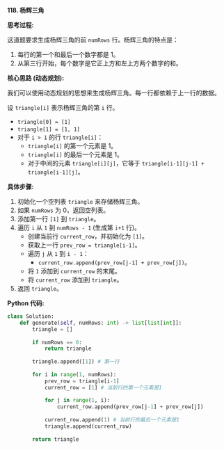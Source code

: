 **118. 杨辉三角**

**思考过程:**

这道题要求生成杨辉三角的前 `numRows` 行。杨辉三角的特点是：
1.  每行的第一个和最后一个数字都是 1。
2.  从第三行开始，每个数字是它正上方和左上方两个数字的和。

**核心思路 (动态规划):**

我们可以使用动态规划的思想来生成杨辉三角。每一行都依赖于上一行的数据。

设 `triangle[i]` 表示杨辉三角的第 `i` 行。
-   `triangle[0] = [1]`
-   `triangle[1] = [1, 1]`
-   对于 `i > 1` 的行 `triangle[i]`：
    -   `triangle[i]` 的第一个元素是 1。
    -   `triangle[i]` 的最后一个元素是 1。
    -   对于中间的元素 `triangle[i][j]`，它等于 `triangle[i-1][j-1] + triangle[i-1][j]`。

**具体步骤:**

1.  初始化一个空列表 `triangle` 来存储杨辉三角。
2.  如果 `numRows` 为 0，返回空列表。
3.  添加第一行 `[1]` 到 `triangle`。
4.  遍历 `i` 从 `1` 到 `numRows - 1` (生成第 `i+1` 行)。
    -   创建当前行 `current_row`，并初始化为 `[1]`。
    -   获取上一行 `prev_row = triangle[i-1]`。
    -   遍历 `j` 从 `1` 到 `i - 1`：
        -   `current_row.append(prev_row[j-1] + prev_row[j])`。
    -   将 `1` 添加到 `current_row` 的末尾。
    -   将 `current_row` 添加到 `triangle`。
5.  返回 `triangle`。

**Python 代码:**

```python
class Solution:
    def generate(self, numRows: int) -> list[list[int]]:
        triangle = []
        
        if numRows == 0:
            return triangle
        
        triangle.append([1]) # 第一行
        
        for i in range(1, numRows):
            prev_row = triangle[i-1]
            current_row = [1] # 当前行的第一个元素是1
            
            for j in range(1, i):
                current_row.append(prev_row[j-1] + prev_row[j])
            
            current_row.append(1) # 当前行的最后一个元素是1
            triangle.append(current_row)
            
        return triangle
```
